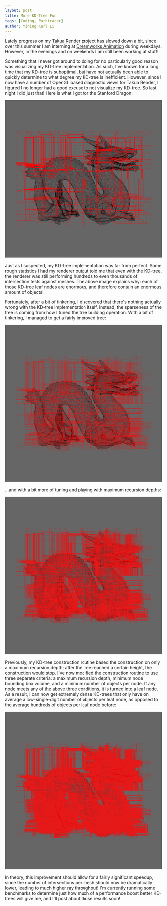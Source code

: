 ```yaml
---
layout: post
title: More KD-Tree Fun
tags: [Coding, Pathtracer]
author: Yining Karl Li
---
```


Lately progress on my [Takua Render](http://www.yiningkarlli.com/projects/takuarender) project has slowed down a bit, since over this summer I am interning at [Dreamworks Animation](http://www.dreamworksanimation.com/) during weekdays. However, in the evenings and on weekends I am still been working at stuff!

Something that I never got around to doing for no particularly good reason was visualizing my KD-tree implementation. As such, I've known for a long time that my KD-tree is suboptimal, but have not actually been able to quickly determine to what degree my KD-tree is inefficient. However, since I now have a number of OpenGL based diagnostic views for Takua Render, I figured I no longer had a good excuse to not visualize my KD-tree. So last night I did just that! Here is what I got for the Stanford Dragon:

[![](/content/images/2012/Jun/kd1.png)](/content/images/2012/Jun/kd1.png)

Just as I suspected, my KD-tree implementation was far from perfect. Some rough statistics I had my renderer output told me that even with the KD-tree, the renderer was still performing hundreds to even thousands of intersection tests against meshes. The above image explains why: each of those KD-tree leaf nodes are enormous, and therefore contain an enormous amount of objects!

Fortunately, after a bit of tinkering, I discovered that there's nothing actually wrong with the KD-tree implementation itself. Instead, the sparseness of the tree is coming from how I tuned the tree building operation. With a bit of tinkering, I managed to get a fairly improved tree:

[![](/content/images/2012/Jun/kd2.png)](/content/images/2012/Jun/kd2.png)

...and with a bit more of tuning and playing with maximum recursion depths:

[![](/content/images/2012/Jun/kd3.png)](/content/images/2012/Jun/kd3.png)

Previously, my KD-tree construction routine based the construction on only a maximum recursion depth; after the tree reached a certain height, the construction would stop. I've now modified the construction routine to use three separate criteria: a maximum recursion depth, minimum node bounding box volume, and a minimum number of objects per node. If any node meets any of the above three conditions, it is turned into a leaf node. As a result, I can now get extremely dense KD-trees that only have on average a low-single-digit number of objects per leaf node, as opposed to the average hundreds of objects per leaf node before:

[![](/content/images/2012/Jun/kd4.png)](/content/images/2012/Jun/kd4.png)

In theory, this improvement should allow for a fairly significant speedup, since the number of intersections per mesh should now be dramatically lower, leading to much higher ray throughput! I'm currently running some benchmarks to determine just how much of a performance boost better KD-trees will give me, and I'll post about those results soon!
